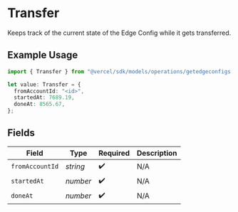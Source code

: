 # Transfer

Keeps track of the current state of the Edge Config while it gets transferred.

## Example Usage

```typescript
import { Transfer } from "@vercel/sdk/models/operations/getedgeconfigs.js";

let value: Transfer = {
  fromAccountId: "<id>",
  startedAt: 7689.19,
  doneAt: 8565.67,
};
```

## Fields

| Field              | Type               | Required           | Description        |
| ------------------ | ------------------ | ------------------ | ------------------ |
| `fromAccountId`    | *string*           | :heavy_check_mark: | N/A                |
| `startedAt`        | *number*           | :heavy_check_mark: | N/A                |
| `doneAt`           | *number*           | :heavy_check_mark: | N/A                |